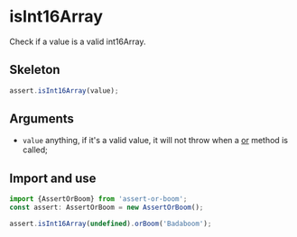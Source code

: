 # isInt16Array

Check if a value is a valid int16Array.

## Skeleton

```ts
assert.isInt16Array(value);
```

## Arguments

- `value` anything, if it's a valid value, it will not throw when a [or](../or.md) method is called;

## Import and use

```ts
import {AssertOrBoom} from 'assert-or-boom';
const assert: AssertOrBoom = new AssertOrBoom();

assert.isInt16Array(undefined).orBoom('Badaboom');
```
